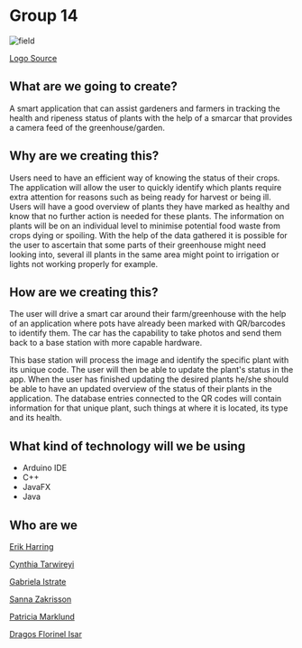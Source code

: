 # Group 14 

![field](https://user-images.githubusercontent.com/43864105/160417539-6d0dca70-90d3-4687-89ff-4b0266f12a33.png)

[Logo Source](https://www.flaticon.com/free-icon/field_3442662)

## What are we going to create?
A smart application that can assist gardeners and farmers in tracking the health and ripeness status of plants with the help of a smarcar that provides a camera feed of the greenhouse/garden.

## Why are we creating this?
Users need to have an efficient way of knowing the status of their crops. The application will allow the user to quickly identify which plants require extra attention for reasons such as being ready for harvest or being ill. Users will have a good overview of plants they have marked as healthy and know that no further action is needed for these plants. The information on plants will be on an individual level to minimise potential food waste from crops dying or spoiling.
With the help of the data gathered it is possible for the user to ascertain that some parts of their greenhouse might need looking into, several ill plants in the same area might point to irrigation or lights not working properly for example. 


## How are we creating this?
The user will drive a smart car around their farm/greenhouse with the help of an application where pots have already been marked with QR/barcodes to identify them. The car has the capability to take photos and send them back to a base station with more capable hardware.

This base station will process the image and identify the specific plant with its unique code. The user will then be able to update the plant's status in the app.
When the user has finished updating the desired plants he/she should be able to have an updated overview of the status of their plants in the application.
The database entries connected to the QR codes will contain information for that unique plant, such things at where it is located, its type and its health.
 


## What kind of technology will we be using
- Arduino IDE
- C++
- JavaFX
- Java


## Who are we
[Erik Harring](https://github.com/harring)

[Cynthia Tarwireyi](https://github.com/Cyn-Thea)

[Gabriela Istrate](https://github.com/EllaGab09) 

[Sanna Zakrisson](https://github.com/Sannazak)

[Patricia Marklund](https://github.com/PatyMarklund)

[Dragos Florinel Isar](https://github.com/DragosIsar)




